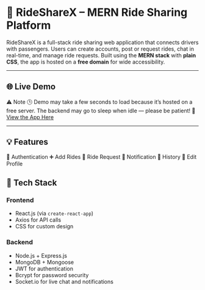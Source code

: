 # 🚗 RideShareX – MERN Ride Sharing Platform

RideShareX is a full-stack ride sharing web application that connects drivers with passengers. Users can create accounts, post or request rides, chat in real-time, and manage ride requests. Built using the **MERN stack** with **plain CSS**, the app is hosted on a **free domain** for wide accessibility.

---

## 🌐 Live Demo
⚠️ Note
🕒 Demo may take a few seconds to load because it’s hosted on a free server. The backend may go to sleep when idle — please be patient!
🔗 [View the App Here](https://ridesharing-version-1.netlify.app)

---

💡 Features
------------
👤 Authentication
➕ Add Rides
📩 Ride Request
🔔 Notification
📜 History
📝 Edit Profile

## 🧰 Tech Stack

### Frontend
- React.js (via `create-react-app`)
- Axios for API calls
- CSS for custom design

### Backend
- Node.js + Express.js
- MongoDB + Mongoose
- JWT for authentication
- Bcrypt for password security
- Socket.io for live chat and notifications


